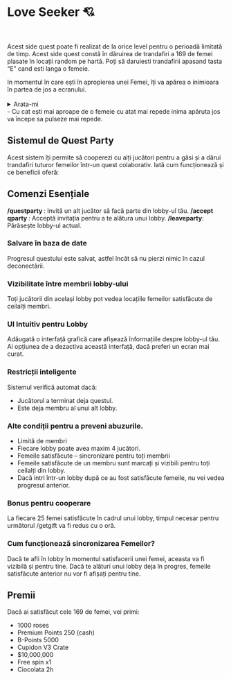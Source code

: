 # Love Seeker 💘 <br><br>


Acest side quest poate fi realizat de la orice level pentru o perioadă limitată de timp.
Acest side quest constă în dăruirea de trandafiri a 169 de femei plasate în locații random pe hartă. Poți să daruiesti trandafirii apasand tasta “E” cand esti langa o femeie.

<div class="danger-container">In momentul în care ești în apropierea unei Femei, îți va apărea o inimioara în partea de jos a ecranului.  </div> <br>

<details class="details custom-block">
    <summary>Arata-mi</summary><br>
    <video width="500" autoplay muted loop>
          <source src="https://i.imgur.com/P1YoSPk.mp4" type="video/mp4">
    </video>
</details>
- Cu cat ești mai aproape de o femeie cu atat mai repede inima apăruta jos va începe sa pulseze mai repede.

## Sistemul de Quest Party

Acest sistem îți permite să cooperezi cu alți jucători pentru a găsi și a dărui trandafiri tuturor femeilor  într-un quest colaborativ. Iată cum funcționează și ce beneficii oferă:

## Comenzi Esențiale
<strong>/questparty <target></strong>: Invită un alt jucător să facă parte din lobby-ul tău.
<strong>/accept qparty <id></strong>: Acceptă invitația pentru a te alătura unui lobby.
<strong>/leaveparty</strong>: Părăsește lobby-ul actual.

### Salvare în baza de date
Progresul questului este salvat, astfel încât să nu pierzi nimic în cazul deconectării.
### Vizibilitate între membrii lobby-ului
Toți jucătorii din același lobby pot vedea locațiile femeilor satisfăcute de ceilalți membri.
### UI Intuitiv pentru Lobby
Adăugată o interfață grafică care afișează înformațiile despre lobby-ul tău.
Ai opțiunea de a dezactiva această interfață, dacă preferi un ecran mai curat.
### Restricții inteligente
Sistemul verifică automat dacă:
- Jucătorul a terminat deja questul.
- Este deja membru al unui alt lobby.

### Alte condiții pentru a preveni abuzurile.
- Limită de membri
- Fiecare lobby poate avea maxim 4 jucători.
- Femeile satisfăcute  – sincronizare pentru toți membrii
- Femeile satisfăcute de un membru sunt marcați și vizibili pentru toți ceilalți din lobby.
- Dacă intri într-un lobby după ce au fost satisfăcute femeile, nu vei vedea progresul anterior.

### Bonus pentru cooperare
La fiecare 25 femei satisfăcute în cadrul unui lobby, timpul necesar pentru următorul /getgift va fi redus cu o oră.
### Cum funcționează sincronizarea Femeilor?
Dacă te afli în lobby în momentul satisfacerii unei femei, aceasta va fi vizibilă și pentru tine.
Dacă te alături unui lobby deja în progres, femeile satisfăcute anterior nu vor fi afișați pentru tine.
## Premii
Dacă ai satisfăcut cele 169 de femei, vei primi:
- 1000 roses
- Premium Points 250 (cash)
- B-Points 5000
- Cupidon V3 Crate
- $10,000,000
- Free spin x1
- Ciocolata 2h

